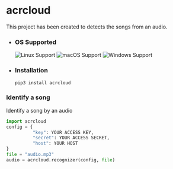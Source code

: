 # acrcloud
This project has been created to detects the songs from an audio.
* ### OS Supported ###
    ![Linux Support](https://img.shields.io/badge/Linux-Support-brightgreen.svg)
    ![macOS Support](https://img.shields.io/badge/macOS-Support-brightgreen.svg)
    ![Windows Support](https://img.shields.io/badge/Windows-Support-brightgreen.svg)
* ### Installation ###
      pip3 install acrcloud
### Identify a song
Identify a song by an audio
```python
import acrcloud
config = {
          "key": YOUR ACCESS KEY,
          "secret": YOUR ACCESS SECRET,
          "host": YOUR HOST
}
file = "audio.mp3"
audio = acrcloud.recognizer(config, file)
```
